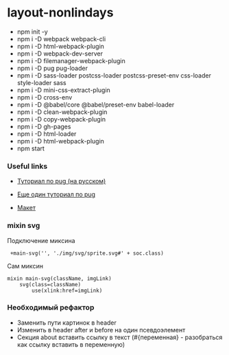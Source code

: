 # layout-nonlindays

* npm init -y
* npm i -D webpack webpack-cli
* npm i -D html-webpack-plugin
* npm i -D webpack-dev-server
* npm i -D filemanager-webpack-plugin
* npm i -D pug pug-loader
* npm i -D sass-loader postcss-loader postcss-preset-env css-loader style-loader sass
* npm i -D mini-css-extract-plugin
* npm i -D cross-env
* npm i -D @babel/core @babel/preset-env babel-loader
* npm i -D clean-webpack-plugin
* npm i -D copy-webpack-plugin
* npm i -D gh-pages
* npm i -D html-loader
* npm i -D html-webpack-plugin
* npm start

### Useful links

* [Туториал по pug (на русском)](https://gist.github.com/neretin-trike/53aff5afb76153f050c958b82abd9228)
* [Еще один туториал по pug](https://zaurmag.ru/html5-css3/html-preprotsessor-pug-jade.html)

* [Макет](https://www.figma.com/file/YQ0I0RzLPy1EGsz3jy1qA8/%D0%9D%D0%B5%D0%BB%D0%B8%D0%BD%D0%B5%D0%B9%D0%BD%D1%8B%D0%B5-%D0%B4%D0%BD%D0%B8?type=design&node-id=0-1&mode=design&t=4g4llrYUZxsiL4UZ-0)


### mixin svg

Подключение миксина
```
 +main-svg('', './img/svg/sprite.svg#' + soc.class)
```

Сам миксин
```
mixin main-svg(className, imgLink)
    svg(class=className)
        use(xlink:href=imgLink)
```

### Необходимый рефактор

- Заменить пути картинок в header
- Изменить в header after и before на один псевдоэлемент
- Секция about вставить ссылку в текст (#{переменная} - разобраться как ссылку вставить в переменную) 
